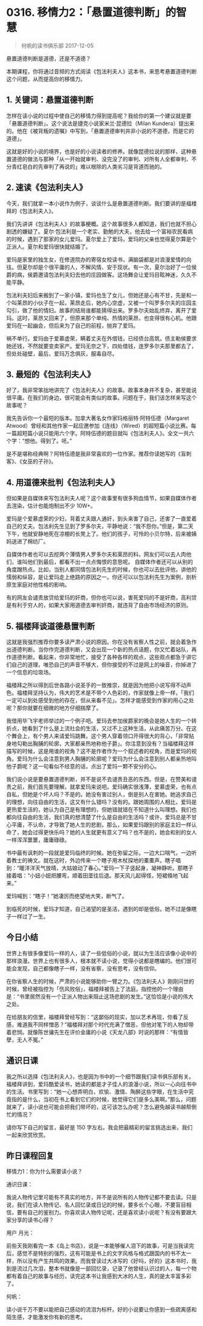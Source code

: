 # 0316. 移情力2：「悬置道德判断」的智慧
> 何帆的读书俱乐部
2017-12-05

悬置道德判断是道德，还是不道德？

本期课程，你将通过音频的方式阅读《包法利夫人》这本书，来思考悬置道德判断这个问题，从而提高你的移情力。

## 1. 关键词：悬置道德判断
怎样在读小说的过程中使自己的移情力得到提高呢？我给你的第一个建议就是要「悬置道德判断」。这个说法是捷克小说家米兰·昆德拉（Milan Kundera）提出来的。他在《被背叛的遗嘱》中写到，「悬置道德审判并非小说的不道德，而是它的道德」。

这就是好的小说的境界，也是好的小说读者的修养。就像昆德拉说的那样，这种悬置道德的做法与那种「从一开始就审判、没完没了的审判、对所有人全都审判、不分青红皂白的先审判了再说的」难以根除的人类劣习是背道而驰的。

## 2. 速读《包法利夫人》
今天，我们就拿一本小说作为例子，谈谈什么是悬置道德判断。我们要讲的是福楼拜的《包法利夫人》。

我们先讲讲《包法利夫人》的故事梗概。这个故事很多人都知道，我们也就不担心剧透的嫌疑了。夏尔·包法利是一个老实、勤勉的大夫，他去给一个富裕农民看病的时候，遇到了那家的女儿爱玛。夏尔爱上了爱玛，爱玛的父亲也觉得夏尔算是个正派人。夏尔和爱玛很快就结婚了。

爱玛是家里的独生女，在修道院办的寄宿女校读书，满脑袋都是对浪漫爱情的向往。但夏尔却是个很平庸的人，不解风情、安于现状。有一次，夏尔治好了一位侯爵的病，侯爵邀请包法利夫妇去他的庄园做客。这场舞会让爱玛目眩神迷，久久不能平静。

包法利夫妇后来搬到了一家小镇，爱玛也生了女儿，但她还是心有不甘，先是和一个叫莱昂的小伙子在一起，莱昂走后，她内心空虚，又被一个叫罗多尔夫的庄园主勾引，做了他的情妇。故事的结局谁都能猜得出来。罗多尔夫始乱终弃，离开了爱玛。这时，莱昂又回来了，但原来那个单纯、热情的莱昂，也变得很有心机。他跟爱玛在一起幽会，但后来为了自己的前程，抛弃了爱玛。

祸不单行。爱玛由于爱慕虚荣，瞒着丈夫在外借钱，已经债台高筑。债主勒侯要求她还钱，不然就要变卖家产。爱玛无奈之下，四处借钱，连罗多尔夫那里都去了，但处处碰壁，最后，爱玛万念俱灰，服毒自尽。

## 3. 最短的《包法利夫人》
好了，我非常笨拙地讲完了《包法利夫人》的故事。故事本身并不复杂，甚至能说很平庸。在我们的身边，很可能会有类似的故事。问题在于，我们该怎样来写这个故事呢？

我先告诉你一个最短的版本。加拿大著名女作家玛格丽特·阿特伍德（Margaret Atwood）曾经和其他作家一起应邀参加《连线》（Wired）的超短篇小说比赛。每一篇超短篇小说只能用六个字。阿特伍德的题目就叫《包法利夫人》。全文一共六个字：“想他。得到了。呸。”

是不是堪称经典啊？阿特伍德是我非常喜欢的一位作家。推荐你读她写的《盲刺客》、《女巫的子孙》。

## 4. 用道德来批判《包法利夫人》
但如果是自媒体来写包法利夫人呢？这个故事里有很多狗血情节，如果自媒体作者去渲染，估计也能炮制出不少 10W+。

爱玛是个爱慕虚荣的少妇，背着丈夫跟人通奸，到头来害了自己，还害了一直爱着自己的丈夫。包法利先生见到了罗多尔夫，平静地说：“我不怨你。”但是，第二天下午，他就安静地死在凉棚的长凳上了。他们的孩子，可怜的小贝尔特，后来被姨妈送进了棉纺厂。

自媒体作者也可以去挖两个薄情男人罗多尔夫和莱昂的料。网友们可以去人肉他们，谁叫他们到最后，都看不出一点点悔恨的意思呢。
自媒体作者还可以从别的角度蹭热点。比如，当别人都同情包法利先生的时候，你也可以去批评他，讲他的懦弱和纵容，是让爱玛走上绝路的原因之一。你还可以以包法利先生为案例，剖析原生家庭对他性格的影响。

有的网友会谴责放贷给爱玛的奸商，但你也可以说，害死爱玛的不是奸商，高利贷是有利于穷人的，如果大家用道德去审判奸商，就违背了自由市场经济的原则。

## 5. 福楼拜谈道德悬置判断
这就是我强烈推荐你要多读严肃小说的原因。你在没有省察人性之前，就会着急作出道德判断。当你作完道德判断，又会出现一个新的热点话题，你又忙着站队，再作道德判断。看起来，你非常地忙，接受了各种各样的观点，这些观点都急于讲它们自己的道理，唯恐自己的声音不够大，但你接受的不过是网上的噪音，你掉进了一个信息的垃圾场。

福楼拜之所以得到后世各路小说圣手的一致推崇，就是因为他把小说写得不动声色。福楼拜坚持认为，伟大的艺术是不带个人色彩的，作家就像上帝一样，「我们一定可以到处感受到他的存在，但从来看不见」。怎样才能感受到作家的用心之处呢？那你就要在细微的地方仔细揣摩了。

我借用毕飞宇老师举过的一个例子吧。爱玛去参加侯爵家的晚会是她人生的一个转折点，她看到了什么是上流社会的生活，又过不上这种生活，从此痛苦万分。在这个舞会上，有个男人来请爱玛跳舞。这个男人穿着领口开得很大的背心，「非常贴身地勾勒出胸脯的轮廓，大家都亲热地称他子爵」。你注意到没有？当福楼拜这样描写的时候，这是用谁的视角？这不是作者作为一个叙述者的视角，而是爱玛的视角。爱玛为什么会注意到男人胸脯的轮廓呢？爱玛为什么会注意到别人都亲热地叫他子爵呢？这一句看似不经意的话，点出了爱玛一颗不安分的心。

我们说小说是要悬置道德判断，并不是说不去谴责丑恶的东西。但是，在赞美和谴责之前，我们首先要理解。就拿爱玛来说吧。爱玛确实很浅薄，爱慕虚荣，也有点自私，但她是个坏人吗？不是的。她没有害过别人，倒是别人在害她。她追求自己的理想，向往自由的生活，这又有什么错吗？没有的。跟她周围的人相比，爱玛是更热爱生活的，她认为自己是有理想的，但她错就错在不知道什么叫理想。我们也都向往自由的生活，我们真的想清楚了什么是自由的生活吗？或许，爱玛总是不甘心平庸，不认命，才导致了她人生的悲剧，那么，如果爱玛跟别的家庭主妇一样认命了，她会过得更快乐吗？她的人生就更有意义了吗？也不是的，她会和别的女人一样浑浑噩噩，庸庸碌碌。

书中最有讽刺的一段就是爱玛临终的时候。她在弥留之际，一边大口喘气，一边听着教士的祷文。就在这时，外边传来一个瞎子用木杖探地的橐橐声。瞎子唱到：“暖洋洋天气放晴，大姑娘动了春心。”爱玛一下子竖起身，凝神静听。那瞎子接着唱：“小妞小妞把腰弯，顺着田垄往后退。那天风儿起得怪，短裙倏地飞起来。”

爱玛喊到：“瞎子！”她凄厉而绝望地大笑，断气了。

到临死的时候，爱玛才知道，自己渴望的是圣洁，遇到的却是低俗。她不过是像瞎子一样过了一生。

## 今日小结
世界上有很多像爱玛一样的人，读了一些低俗的小说，就以为生活应该像小说中的那样浪漫。世界上也有很多人，根本就不读小说，觉得小说都是瞎编的。他们很可能会发现，自己都像瞎子一样，没有省察，没有思考，没有信仰。

在你省察人生的时候，严肃的小说能够助你一臂之力。《包法利夫人》刚刚问世的时候，曾经被指控为「伤风败俗」，福楼拜被告上了法庭。指控他的一个理由是：“书里居然没有一个正派人物出来阻止这场悲剧的发生。”这恰恰是小说的伟大之处。

在给朋友的信里，福楼拜曾经写到：“这鄙俗的现实，加以艺术再现，你看了反感，难道我不同样憎恶？”福楼拜对那个时代充满了憎恶，但他对笔下的人物却带着悲悯。就像陈世骧先生在评价金庸的小说《天龙八部》时说的那样：“有情皆孽，无人不冤。”

## 通识日课
我之所以选择《包法利夫人》，也是因为书中的一个细节跟我们读书俱乐部有关。福楼拜讲到，爱玛酷爱读书，她读的都是才子佳人的浪漫小说，所以一心向往书中的生活。书里写到：“她一心想弄明白，欢愉、激情、陶醉这些字眼，在生活中究竟指的是什么，当初在书上看到它们的时候，她觉得它们是多么美啊。”那么，问题就来了，读小说也可能会把我们带坏的，这可该怎么办呢？怎么避免越读书越帮倒忙的情况？

请你写下自己的留言，最好是 150 字左右。我会把最精彩的留言挑选出来，我们一起来欣赏欣赏。

## 昨日课程回复
移情力1：你为什么需要读小说？

通识日课：

我说人物传记里可能有不真实的地方，并不是说所有的人物传记都不要去读。只是说，我们在读人物传记、名人回忆录或日记的时候，要多长个心眼，不要盲目相信，要有自己的鉴别力。你喜欢读人物传记呢，还是喜欢读小说呢？有没有要跟大家分享的读书心得？

用户 月光：

前些天我刚看完一本《岛上书店》，说是一本能够催人泪下的故事，可是当我读完后，感觉不是特别的强烈，这有可能是书上的文字风格与格式跟国内的书不太一样，所以没有产生共鸣的效果。而我曾读过大冰写的《好吗，好的》这本书时，我到是流过几次泪，整本书就像是一部回忆录，记录了他曾经认识过的人，每一个物都有着自己的故事与经历，读完这本书让我感到大冰的人生，真的是太丰富多彩了。

何帆：

读小说千万不要以能把自己感动的流泪为标杆。好的小说要让你感到一些疏离感和陌生感，才能激发你有新的思考。


